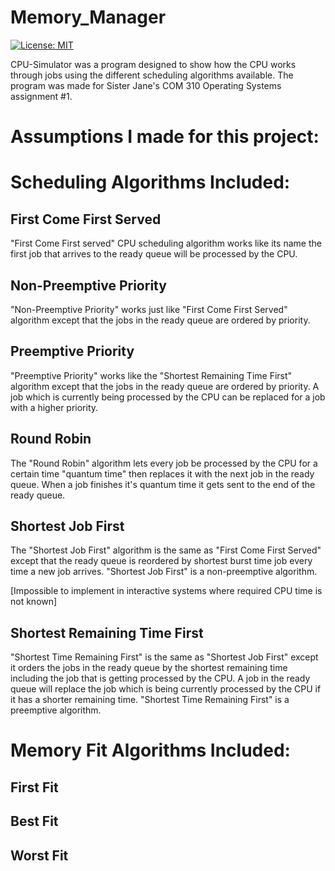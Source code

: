 # Memory_Manager
[![License: MIT](https://img.shields.io/badge/License-MIT-yellow.svg)](https://github.com/TheWolfBadger/Memory_Manager/blob/master/LICENSE)

CPU-Simulator was a program designed to show how the CPU works through jobs using the different
scheduling algorithms available. The program was made for Sister Jane's COM 310 Operating Systems assignment #1.
# Assumptions I made for this project:

# Scheduling Algorithms Included:
## First Come First Served
"First Come First served" CPU scheduling algorithm works like its name the first job that arrives to the ready queue will be processed by the CPU.
## Non-Preemptive Priority
"Non-Preemptive Priority" works just like "First Come First Served" algorithm except that the jobs in the ready queue are ordered by priority.
## Preemptive Priority
"Preemptive Priority" works like the "Shortest Remaining Time First" algorithm except that the jobs in the ready queue are ordered by priority. A job which is currently being processed by the CPU can be replaced for a job with a higher priority.
## Round Robin
The "Round Robin" algorithm lets every job be processed by the CPU for a certain time "quantum time" then replaces it with the next job in the ready queue. When a job finishes it's quantum time it gets sent to the end of the ready queue.
## Shortest Job First
The "Shortest Job First" algorithm is the same as "First Come First Served" except that the ready queue is reordered by shortest burst time job every time a new job arrives. "Shortest Job First" is a non-preemptive algorithm. 

\[Impossible to implement in interactive systems where required CPU time is not known]
## Shortest Remaining Time First
"Shortest Time Remaining First" is the same as "Shortest Job First" except it orders the jobs in the ready queue by the shortest remaining time including the job that is getting processed by the CPU. A job in the ready queue will replace the job which is being currently processed by the CPU if it has a shorter remaining time. "Shortest Time Remaining First" is a preemptive algorithm.

# Memory Fit Algorithms Included:
## First Fit
## Best Fit
## Worst Fit